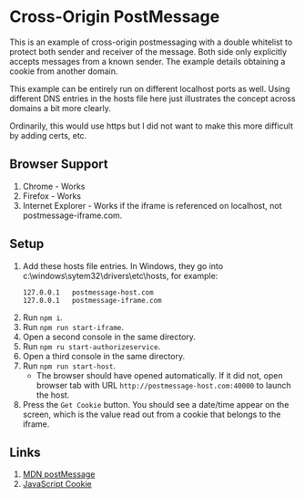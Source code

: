 # Cross-Origin PostMessage

This is an example of cross-origin postmessaging with a double whitelist to protect both sender and receiver of the message. Both side only explicitly 
accepts messages from a known sender. The example details obtaining a cookie from another domain.

This example can be entirely run on different localhost ports as well. Using different DNS entries in the hosts file here just illustrates the concept across domains 
a bit more clearly.

Ordinarily, this would use https but I did not want to make this more difficult by adding certs, etc. 

## Browser Support
1. Chrome - Works
1. Firefox - Works
1. Internet Explorer - Works if the iframe is referenced on localhost, not postmessage-iframe.com.

## Setup
1. Add these hosts file entries. In Windows, they go into c:\windows\sytem32\drivers\etc\hosts, for example:
    ```    
    127.0.0.1	postmessage-host.com
    127.0.0.1 	postmessage-iframe.com
    ```
1. Run `npm i`.
1. Run `npm run start-iframe`.
1. Open a second console in the same directory.
1. Run `npm ru start-authorizeservice`.
1. Open a third console in the same directory.
1. Run `npm run start-host`. 
    * The browser should have opened automatically. If it did not, open browser tab with URL `http://postmessage-host.com:40000` to launch the host.
1. Press the `Get Cookie` button. You should see a date/time appear on the screen, which is the value read out from a cookie that belongs to the iframe.

## Links
1. [MDN postMessage](https://developer.mozilla.org/en-US/docs/Web/API/Window/postMessage)
1. [JavaScript Cookie](https://github.com/js-cookie/js-cookie/tree/latest#readme)
